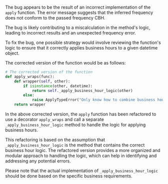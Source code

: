 The bug appears to be the result of an incorrect implementation of the `apply` function. The error message suggests that the inferred frequency does not conform to the passed frequency CBH.

The bug is likely contributing to a miscalculation in the method's logic, leading to incorrect results and an unexpected frequency error.

To fix the bug, one possible strategy would involve reviewing the function's logic to ensure that it correctly applies business hours to a given datetime object.

The corrected version of the function would be as follows:

```python
# The corrected version of the function
def apply_wraps(func):
    def wrapper(self, other):
        if isinstance(other, datetime):
            return self._apply_business_hour_logic(other)
        else:
            raise ApplyTypeError("Only know how to combine business hour with datetime")
    return wrapper
```

In the above corrected version, the `apply` function has been refactored to use a decorator `apply_wraps` and call a separate `_apply_business_hour_logic` method to handle the logic for applying business hours.

This refactoring is based on the assumption that `_apply_business_hour_logic` is the method that contains the correct business hour logic. The refactored version provides a more organized and modular approach to handling the logic, which can help in identifying and addressing any potential errors.

Please note that the actual implementation of `_apply_business_hour_logic` should be done based on the specific business requirements.